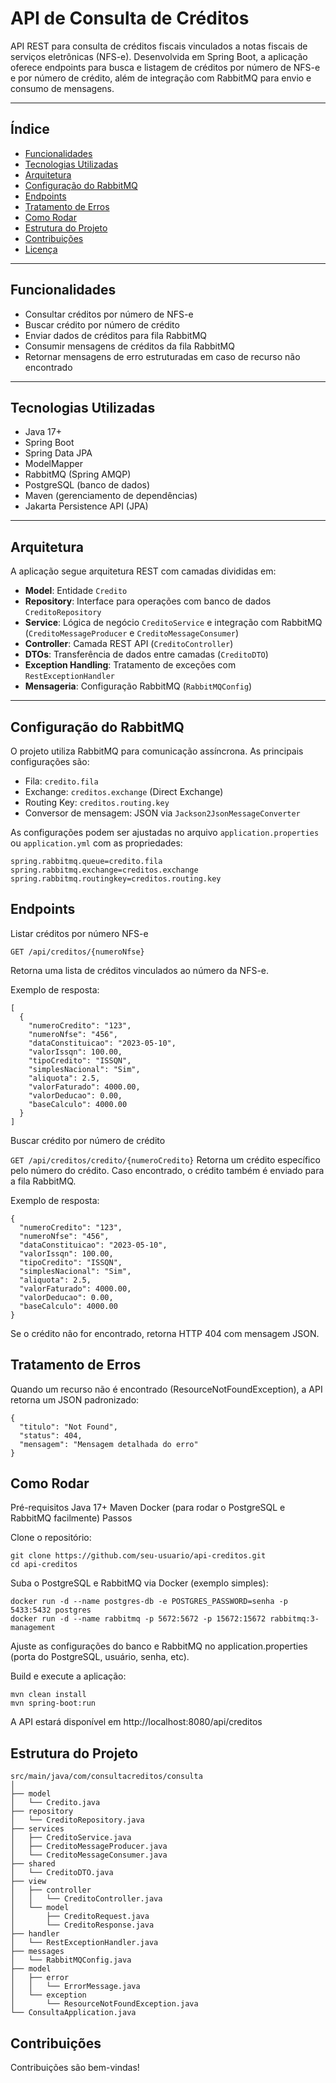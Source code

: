 # API de Consulta de Créditos

API REST para consulta de créditos fiscais vinculados a notas fiscais de serviços eletrônicas (NFS-e). Desenvolvida em Spring Boot, a aplicação oferece endpoints para busca e listagem de créditos por número de NFS-e e por número de crédito, além de integração com RabbitMQ para envio e consumo de mensagens.

---

## Índice

- [Funcionalidades](#funcionalidades)
- [Tecnologias Utilizadas](#tecnologias-utilizadas)
- [Arquitetura](#arquitetura)
- [Configuração do RabbitMQ](#configuração-do-rabbitmq)
- [Endpoints](#endpoints)
- [Tratamento de Erros](#tratamento-de-erros)
- [Como Rodar](#como-rodar)
- [Estrutura do Projeto](#estrutura-do-projeto)
- [Contribuições](#contribuições)
- [Licença](#licença)

---

## Funcionalidades

- Consultar créditos por número de NFS-e
- Buscar crédito por número de crédito
- Enviar dados de créditos para fila RabbitMQ
- Consumir mensagens de créditos da fila RabbitMQ
- Retornar mensagens de erro estruturadas em caso de recurso não encontrado

---

## Tecnologias Utilizadas

- Java 17+
- Spring Boot
- Spring Data JPA
- ModelMapper
- RabbitMQ (Spring AMQP)
- PostgreSQL (banco de dados)
- Maven (gerenciamento de dependências)
- Jakarta Persistence API (JPA)

---

## Arquitetura

A aplicação segue arquitetura REST com camadas divididas em:

- **Model**: Entidade `Credito`
- **Repository**: Interface para operações com banco de dados `CreditoRepository`
- **Service**: Lógica de negócio `CreditoService` e integração com RabbitMQ (`CreditoMessageProducer` e `CreditoMessageConsumer`)
- **Controller**: Camada REST API (`CreditoController`)
- **DTOs**: Transferência de dados entre camadas (`CreditoDTO`)
- **Exception Handling**: Tratamento de exceções com `RestExceptionHandler`
- **Mensageria**: Configuração RabbitMQ (`RabbitMQConfig`)

---

## Configuração do RabbitMQ

O projeto utiliza RabbitMQ para comunicação assíncrona. As principais configurações são:

- Fila: `credito.fila`
- Exchange: `creditos.exchange` (Direct Exchange)
- Routing Key: `creditos.routing.key`
- Conversor de mensagem: JSON via `Jackson2JsonMessageConverter`

As configurações podem ser ajustadas no arquivo `application.properties` ou `application.yml` com as propriedades:

```properties
spring.rabbitmq.queue=credito.fila
spring.rabbitmq.exchange=creditos.exchange
spring.rabbitmq.routingkey=creditos.routing.key
```

## Endpoints

Listar créditos por número NFS-e
```
GET /api/creditos/{numeroNfse}
```
Retorna uma lista de créditos vinculados ao número da NFS-e.

Exemplo de resposta:
```
[
  {
    "numeroCredito": "123",
    "numeroNfse": "456",
    "dataConstituicao": "2023-05-10",
    "valorIssqn": 100.00,
    "tipoCredito": "ISSQN",
    "simplesNacional": "Sim",
    "aliquota": 2.5,
    "valorFaturado": 4000.00,
    "valorDeducao": 0.00,
    "baseCalculo": 4000.00
  }
]
```


Buscar crédito por número de crédito

```GET /api/creditos/credito/{numeroCredito}```
Retorna um crédito específico pelo número do crédito. Caso encontrado, o crédito também é enviado para a fila RabbitMQ.

Exemplo de resposta:
```
{
  "numeroCredito": "123",
  "numeroNfse": "456",
  "dataConstituicao": "2023-05-10",
  "valorIssqn": 100.00,
  "tipoCredito": "ISSQN",
  "simplesNacional": "Sim",
  "aliquota": 2.5,
  "valorFaturado": 4000.00,
  "valorDeducao": 0.00,
  "baseCalculo": 4000.00
}
```
Se o crédito não for encontrado, retorna HTTP 404 com mensagem JSON.


## Tratamento de Erros

Quando um recurso não é encontrado (ResourceNotFoundException), a API retorna um JSON padronizado:
```
{
  "titulo": "Not Found",
  "status": 404,
  "mensagem": "Mensagem detalhada do erro"
}
```


## Como Rodar

Pré-requisitos
Java 17+
Maven
Docker (para rodar o PostgreSQL e RabbitMQ facilmente)
Passos

Clone o repositório:
```
git clone https://github.com/seu-usuario/api-creditos.git
cd api-creditos
```


Suba o PostgreSQL e RabbitMQ via Docker (exemplo simples):
```
docker run -d --name postgres-db -e POSTGRES_PASSWORD=senha -p 5433:5432 postgres
docker run -d --name rabbitmq -p 5672:5672 -p 15672:15672 rabbitmq:3-management
```

Ajuste as configurações do banco e RabbitMQ no application.properties (porta do PostgreSQL, usuário, senha, etc).

Build e execute a aplicação:
```
mvn clean install
mvn spring-boot:run
```
A API estará disponível em http://localhost:8080/api/creditos

## Estrutura do Projeto
```
src/main/java/com/consultacreditos/consulta
│
├── model
│   └── Credito.java
├── repository
│   └── CreditoRepository.java
├── services
│   ├── CreditoService.java
│   ├── CreditoMessageProducer.java
│   └── CreditoMessageConsumer.java
├── shared
│   └── CreditoDTO.java
├── view
│   ├── controller
│   │   └── CreditoController.java
│   └── model
│       ├── CreditoRequest.java
│       └── CreditoResponse.java
├── handler
│   └── RestExceptionHandler.java
├── messages
│   └── RabbitMQConfig.java
├── model
│   ├── error
│   │   └── ErrorMessage.java
│   └── exception
│       └── ResourceNotFoundException.java
└── ConsultaApplication.java
```
## Contribuições

Contribuições são bem-vindas!




